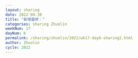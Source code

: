 ```yaml
---
layout: sharing
date: 2022-04-30
title: "新增靈修："
categories: sharing Zhuolin
weekNum: 17
dayNum: 6
permalink: /sharing/zhuolin/2022/wk17-day6-sharing2.html
author: Zhuolin
cycle: 2022
---  
```

